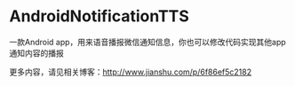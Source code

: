# AndroidNotificationTTS
一款Android app，用来语音播报微信通知信息，你也可以修改代码实现其他app通知内容的播报

更多内容，请见相关博客：http://www.jianshu.com/p/6f86ef5c2182
